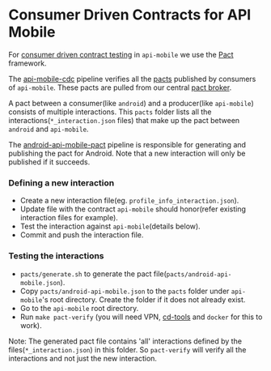 # Consumer Driven Contracts for API Mobile

For [consumer driven contract testing](https://martinfowler.com/articles/consumerDrivenContracts.html) in `api-mobile` we use the [Pact](https://docs.pact.io/) framework.

The [api-mobile-cdc](https://ci.dev.s-cloud.net/go/tab/pipeline/history/api-mobile-cdc) pipeline verifies all the [pacts](https://docs.pact.io/documentation/how_does_pact_work.html) published by consumers of `api-mobile`. These pacts are pulled from our central [pact broker](http://pact-broker.dev.s-cloud.net/).

A pact between a consumer(like `android`) and a producer(like `api-mobile`) consists of multiple interactions. This `pacts` folder lists all the interactions(`*_interaction.json` files) that make up the pact between `android` and `api-mobile`.

The [android-api-mobile-pact](https://ci.dev.s-cloud.net/go/tab/pipeline/history/android-api-mobile-pact) pipeline is responsible for generating and publishing the pact for Android. Note that a new interaction will only be published if it succeeds.

### Defining a new interaction

* Create a new interaction file(eg. `profile_info_interaction.json`).
* Update file with the contract `api-mobile` should honor(refer existing interaction files for example).
* Test the interaction against `api-mobile`(details below).
* Commit and push the interaction file.

### Testing the interactions

* `pacts/generate.sh` to generate the pact file(`pacts/android-api-mobile.json`).
* Copy `pacts/android-api-mobile.json` to the `pacts` folder under `api-mobile`'s root directory. Create the folder if it does not already exist.
* Go to the `api-mobile` root directory.
* Run `make pact-verify` (you will need VPN, [cd-tools](https://github.com/soundcloud/cd-tools) and `docker` for this to work).

Note: The generated pact file contains 'all' interactions defined by the files(`*_interaction.json`) in this folder. So `pact-verify` will verify all the interactions and not just the new interaction.

